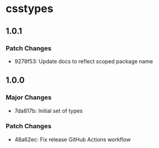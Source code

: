 # csstypes

## 1.0.1

### Patch Changes

- 9278f53: Update docs to reflect scoped package name

## 1.0.0

### Major Changes

- 7da817b: Initial set of types

### Patch Changes

- 48a62ec: Fix release GitHub Actions workflow
